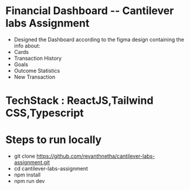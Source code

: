 #   Financial Dashboard --  Cantilever labs Assignment
- Designed the Dashboard according to the figma design containing the info about:
-  Cards
-  Transaction History
-  Goals
-  Outcome Statistics
-  New Transaction

# TechStack : ReactJS,Tailwind CSS,Typescript
# Steps to run locally
- git clone https://github.com/revanthnetha/cantilever-labs-assignment.git
- cd cantilever-labs-assignment
- npm install
- npm run dev


